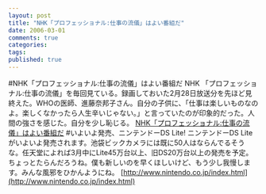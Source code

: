 ```yaml
---
layout: post
title: "NHK「プロフェッショナル:仕事の流儀」はよい番組だ"
date: 2006-03-01
comments: true
categories:
tags:
published: true
---
```


#NHK「プロフェッショナル:仕事の流儀」はよい番組だ
NHK 「プロフェッショナル:仕事の流儀」を毎回見ている。録画しておいた2月28日放送分を先ほど見終えた。WHOの医師、進藤奈邦子さん。自分の子供に、「仕事は楽しいものなのよ。楽しくなかったら人生辛いじゃない。」と言っていたのが印象的だった。人間の強さを感じた。自分を少し恥じる。
[NHK「プロフェッショナル:仕事の流儀」はよい番組だ](http://www.nhk.or.jp/professional/backnumber/060228/index.html)
#いよいよ発売、ニンテンドーDS Lite!
ニンテンドーDS Liteがいよいよ発売されます。池袋ビックカメラには既に50人はならんでるそうな。任天堂によれば3月中にLite45万台以上、旧DS20万台以上の発売を予定。ちょっとたらんだろうね。僕も新しいのを早くほしいけど、もう少し我慢します。みんな風邪をひかんようにね。
[http://www.nintendo.co.jp/index.html](http://www.nintendo.co.jp/index.html)
